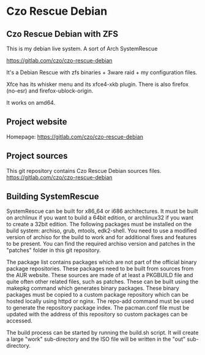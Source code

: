 <!--
Filename: README.md
Author: Olivier Sirol <czo@free.fr>
License: GPL-2.0 (http://www.gnu.org/copyleft)
File Created: 30 December 2022
Last Modified: Friday 30 December 2022, 16:52
$Id:$
Edit Time: 0:00:26
Description:

Copyright: (C) 2022 Olivier Sirol <czo@free.fr>
-->

# Czo Rescue Debian

## Czo Rescue Debian with ZFS

This is my debian live system. A sort of Arch SystemRescue

https://gitlab.com/czo/czo-rescue-debian

It's a Debian Rescue with zfs binaries + 3ware raid +
my configuration files.

Xfce has its whisker menu and its xfce4-xkb plugin. There
is also firefox (no-esr) and firefox-ublock-origin.

It works on amd64.


## Project website
Homepage: https://gitlab.com/czo/czo-rescue-debian

## Project sources
This git repository contains Czo Rescue Debian sources files.
https://gitlab.com/czo/czo-rescue-debian

## Building SystemRescue
SystemRescue can be built for x86_64 or i686 architectures. It must be built
on archlinux if you want to build a 64bit edition, or archlinux32 if you want
to create a 32bit edition. The following packages must be installed on the
build system: archiso, grub, mtools, edk2-shell. You need to use a modified
version of archiso for the build to work and for additional fixes and features
to be present. You can find the required archiso version and patches in the
"patches" folder in this git repository.

The package list contains packages which are not part of the official binary
package repositories. These packages need to be built from sources from the AUR
website. These sources are made of at least a PKGBUILD file and quite often
other related files, such as patches. These can be built using the makepkg
command which generates binary packages. These binary packages must be copied to
a custom package repository which can be hosted locally using httpd or nginx.
The repo-add command must be used to generate the repository package index.
The pacman.conf file must be updated with the address of this repository so
custom packages can be accessed.

The build process can be started by running the build.sh script. It will create
a large "work" sub-directory and the ISO file will be written in the "out"
sub-directory.

